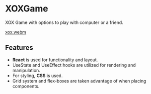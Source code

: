 # XOXGame
XOX Game with options to play with computer or a friend.

[xox.webm](https://user-images.githubusercontent.com/95534656/186626728-d1a431c6-ed24-46e5-afa3-d5f9d2f0c257.webm)

## Features
- **React** is used for functionality and layout.
- UseState and UseEffect hooks are utilized for rendering and manipulation.
- For styling, **CSS** is used.
- Grid system and flex-boxes are taken advantage of when placing components.
